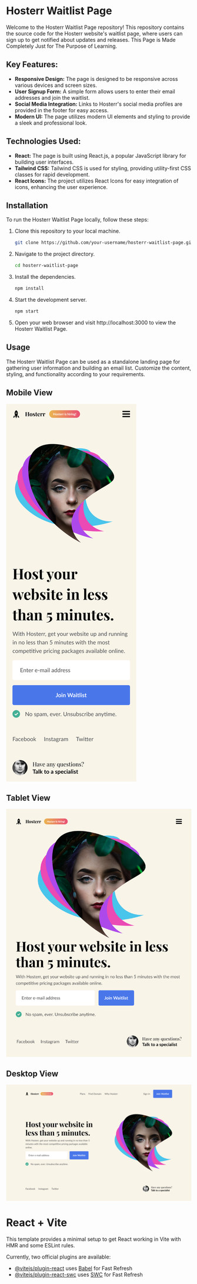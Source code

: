 # Hosterr Waitlist Page

Welcome to the Hosterr Waitlist Page repository! This repository contains the source code for the Hosterr website's waitlist page, where users can sign up to get notified about updates and releases.
This Page is Made Completely Just for The Purpose of Learning.

## Key Features:
- **Responsive Design:** The page is designed to be responsive across various devices and screen sizes.
- **User Signup Form:** A simple form allows users to enter their email addresses and join the waitlist.
- **Social Media Integration:** Links to Hosterr's social media profiles are provided in the footer for easy access.
- **Modern UI:** The page utilizes modern UI elements and styling to provide a sleek and professional look.

## Technologies Used:
- **React:** The page is built using React.js, a popular JavaScript library for building user interfaces.
- **Tailwind CSS:** Tailwind CSS is used for styling, providing utility-first CSS classes for rapid development.
- **React Icons:** The project utilizes React Icons for easy integration of icons, enhancing the user experience.

## Installation
To run the Hosterr Waitlist Page locally, follow these steps:

1. Clone this repository to your local machine.
   ```bash
   git clone https://github.com/your-username/hosterr-waitlist-page.git
   ```
2. Navigate to the project directory.
   ```bash
   cd hosterr-waitlist-page
   ```
3. Install the dependencies.
   ```bash
   npm install
   ```
4. Start the development server.
   ```bash
   npm start
   ```
5. Open your web browser and visit http://localhost:3000 to view the Hosterr Waitlist Page.

## Usage
The Hosterr Waitlist Page can be used as a standalone landing page for gathering user information and building an email list. Customize the content, styling, and functionality according to your requirements.
## Mobile View
![image](https://github.com/shubhamkr790/Hosterr-Waitlist-Page/blob/main/Design/Landing%20Page%20-%20Mobile%20View.png)
## Tablet View
![image](https://github.com/shubhamkr790/Hosterr-Waitlist-Page/blob/main/Design/Landing%20Page%20-%20Tablet%20View.png)
## Desktop View
![image](https://github.com/shubhamkr790/Hosterr-Waitlist-Page/blob/main/Design/Landing%20Page%20-%20Desktop%20View.png)
# React + Vite

This template provides a minimal setup to get React working in Vite with HMR and some ESLint rules.

Currently, two official plugins are available:

- [@vitejs/plugin-react](https://github.com/vitejs/vite-plugin-react/blob/main/packages/plugin-react/README.md) uses [Babel](https://babeljs.io/) for Fast Refresh
- [@vitejs/plugin-react-swc](https://github.com/vitejs/vite-plugin-react-swc) uses [SWC](https://swc.rs/) for Fast Refresh
